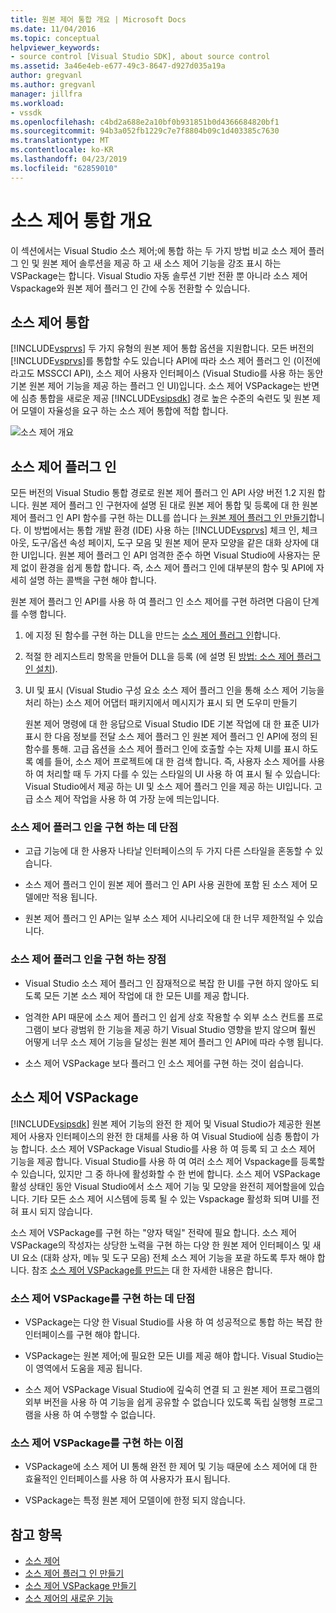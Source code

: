 ```yaml
---
title: 원본 제어 통합 개요 | Microsoft Docs
ms.date: 11/04/2016
ms.topic: conceptual
helpviewer_keywords:
- source control [Visual Studio SDK], about source control
ms.assetid: 3a46e4eb-e677-49c3-8647-d927d035a19a
author: gregvanl
ms.author: gregvanl
manager: jillfra
ms.workload:
- vssdk
ms.openlocfilehash: c4bd2a688e2a10bf0b931851b0d4366684820bf1
ms.sourcegitcommit: 94b3a052fb1229c7e7f8804b09c1d403385c7630
ms.translationtype: MT
ms.contentlocale: ko-KR
ms.lasthandoff: 04/23/2019
ms.locfileid: "62859010"
---
```

# <a name="source-control-integration-overview"></a>소스 제어 통합 개요
이 섹션에서는 Visual Studio 소스 제어;에 통합 하는 두 가지 방법 비교 소스 제어 플러그 인 및 원본 제어 솔루션을 제공 하 고 새 소스 제어 기능을 강조 표시 하는 VSPackage는 합니다. Visual Studio 자동 솔루션 기반 전환 뿐 아니라 소스 제어 Vspackage와 원본 제어 플러그 인 간에 수동 전환할 수 있습니다.

## <a name="source-control-integration"></a>소스 제어 통합
 [!INCLUDE[vsprvs](../../code-quality/includes/vsprvs_md.md)] 두 가지 유형의 원본 제어 통합 옵션을 지원합니다. 모든 버전의 [!INCLUDE[vsprvs](../../code-quality/includes/vsprvs_md.md)]를 통합할 수도 있습니다 API에 따라 소스 제어 플러그 인 (이전에 라고도 MSSCCI API), 소스 제어 사용자 인터페이스 (Visual Studio를 사용 하는 동안 기본 원본 제어 기능을 제공 하는 플러그 인 UI)입니다. 소스 제어 VSPackage는 반면에 심층 통합을 새로운 제공 [!INCLUDE[vsipsdk](../../extensibility/includes/vsipsdk_md.md)] 경로 높은 수준의 숙련도 및 원본 제어 모델이 자율성을 요구 하는 소스 제어 통합에 적합 합니다.

 ![소스 제어 개요](../../extensibility/internals/media/sourcectnrloverview.gif "SourceCtnrlOverview")

## <a name="source-control-plug-in"></a>소스 제어 플러그 인
 모든 버전의 Visual Studio 통합 경로로 원본 제어 플러그 인 API 사양 버전 1.2 지원 합니다. 원본 제어 플러그 인 구현자에 설명 된 대로 원본 제어 통합 및 등록에 대 한 원본 제어 플러그 인 API 함수를 구현 하는 DLL를 씁니다 [는 원본 제어 플러그 인 만들기](../../extensibility/internals/creating-a-source-control-plug-in.md)합니다. 이 방법에서는 통합 개발 환경 (IDE) 사용 하는 [!INCLUDE[vsprvs](../../code-quality/includes/vsprvs_md.md)] 체크 인, 체크 아웃, 도구/옵션 속성 페이지, 도구 모음 및 원본 제어 문자 모양을 같은 대화 상자에 대 한 UI입니다. 원본 제어 플러그 인 API 엄격한 준수 하면 Visual Studio에 사용자는 문제 없이 환경을 쉽게 통합 합니다. 즉, 소스 제어 플러그 인에 대부분의 함수 및 API에 자세히 설명 하는 콜백을 구현 해야 합니다.

 원본 제어 플러그 인 API를 사용 하 여 플러그 인 소스 제어를 구현 하려면 다음이 단계를 수행 합니다.

1. 에 지정 된 함수를 구현 하는 DLL을 만드는 [소스 제어 플러그 인](../../extensibility/source-control-plug-ins.md)합니다.

2. 적절 한 레지스트리 항목을 만들어 DLL을 등록 (에 설명 된 [방법: 소스 제어 플러그 인 설치](../../extensibility/internals/how-to-install-a-source-control-plug-in.md)).

3. UI 및 표시 (Visual Studio 구성 요소 소스 제어 플러그 인을 통해 소스 제어 기능을 처리 하는) 소스 제어 어댑터 패키지에서 메시지가 표시 되 면 도우미 만들기

   원본 제어 명령에 대 한 응답으로 Visual Studio IDE 기본 작업에 대 한 표준 UI가 표시 한 다음 정보를 전달 소스 제어 플러그 인 원본 제어 플러그 인 API에 정의 된 함수를 통해. 고급 옵션을 소스 제어 플러그 인에 호출할 수는 자체 UI를 표시 하도록 예를 들어, 소스 제어 프로젝트에 대 한 검색 합니다. 즉, 사용자 소스 제어를 사용 하 여 처리할 때 두 가지 다를 수 있는 스타일의 UI 사용 하 여 표시 될 수 있습니다: Visual Studio에서 제공 하는 UI 및 소스 제어 플러그 인을 제공 하는 UI입니다. 고급 소스 제어 작업을 사용 하 여 가장 눈에 띄는입니다.

### <a name="drawbacks-to-implementing-a-source-control-plug-in"></a>소스 제어 플러그 인을 구현 하는 데 단점

- 고급 기능에 대 한 사용자 나타날 인터페이스의 두 가지 다른 스타일을 혼동할 수 있습니다.

- 소스 제어 플러그 인이 원본 제어 플러그 인 API 사용 권한에 포함 된 소스 제어 모델에만 적용 됩니다.

- 원본 제어 플러그 인 API는 일부 소스 제어 시나리오에 대 한 너무 제한적일 수 있습니다.

### <a name="advantages-to-implementing-a-source-control-plug-in"></a>소스 제어 플러그 인을 구현 하는 장점

- Visual Studio 소스 제어 플러그 인 잠재적으로 복잡 한 UI를 구현 하지 않아도 되도록 모든 기본 소스 제어 작업에 대 한 모든 UI를 제공 합니다.

- 엄격한 API 때문에 소스 제어 플러그 인 쉽게 상호 작용할 수 외부 소스 컨트롤 프로그램이 보다 광범위 한 기능을 제공 하기 Visual Studio 영향을 받지 않으며 훨씬 어떻게 너무 소스 제어 기능을 달성는 원본 제어 플러그 인 API에 따라 수행 됩니다.

- 소스 제어 VSPackage 보다 플러그 인 소스 제어를 구현 하는 것이 쉽습니다.

## <a name="source-control-vspackage"></a>소스 제어 VSPackage
 [!INCLUDE[vsipsdk](../../extensibility/includes/vsipsdk_md.md)] 원본 제어 기능의 완전 한 제어 및 Visual Studio가 제공한 원본 제어 사용자 인터페이스의 완전 한 대체를 사용 하 여 Visual Studio에 심층 통합이 가능 합니다. 소스 제어 VSPackage Visual Studio를 사용 하 여 등록 되 고 소스 제어 기능을 제공 합니다. Visual Studio를 사용 하 여 여러 소스 제어 Vspackage를 등록할 수 있습니다, 있지만 그 중 하나에 활성화할 수 한 번에 합니다. 소스 제어 VSPackage 활성 상태인 동안 Visual Studio에서 소스 제어 기능 및 모양을 완전히 제어할을에 있습니다. 기타 모든 소스 제어 시스템에 등록 될 수 있는 Vspackage 활성화 되며 UI를 전혀 표시 되지 않습니다.

 소스 제어 VSPackage를 구현 하는 "양자 택일" 전략에 필요 합니다. 소스 제어 VSPackage의 작성자는 상당한 노력을 구현 하는 다양 한 원본 제어 인터페이스 및 새 UI 요소 (대화 상자, 메뉴 및 도구 모음) 전체 소스 제어 기능을 포괄 하도록 투자 해야 합니다. 참조 [소스 제어 VSPackage를 만드는](../../extensibility/internals/creating-a-source-control-vspackage.md) 대 한 자세한 내용은 합니다.

### <a name="drawbacks-to-implementing-a-source-control-vspackage"></a>소스 제어 VSPackage를 구현 하는 데 단점

- VSPackage는 다양 한 Visual Studio를 사용 하 여 성공적으로 통합 하는 복잡 한 인터페이스를 구현 해야 합니다.

- VSPackage는 원본 제어;에 필요한 모든 UI를 제공 해야 합니다. Visual Studio는이 영역에서 도움을 제공 됩니다.

- 소스 제어 VSPackage Visual Studio에 깊숙히 연결 되 고 원본 제어 프로그램의 외부 버전을 사용 하 여 기능을 쉽게 공유할 수 없습니다 있도록 독립 실행형 프로그램을 사용 하 여 수행할 수 없습니다.

### <a name="advantages-to-implementing-a-source-control-vspackage"></a>소스 제어 VSPackage를 구현 하는 이점

- VSPackage에 소스 제어 UI 통해 완전 한 제어 및 기능 때문에 소스 제어에 대 한 효율적인 인터페이스를 사용 하 여 사용자가 표시 됩니다.

- VSPackage는 특정 원본 제어 모델이에 한정 되지 않습니다.

## <a name="see-also"></a>참고 항목
- [소스 제어](../../extensibility/internals/source-control.md)
- [소스 제어 플러그 인 만들기](../../extensibility/internals/creating-a-source-control-plug-in.md)
- [소스 제어 VSPackage 만들기](../../extensibility/internals/creating-a-source-control-vspackage.md)
- [소스 제어의 새로운 기능](../../extensibility/internals/what-s-new-in-source-control.md)